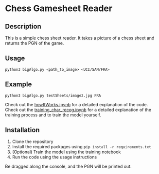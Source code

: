 # Chess Gamesheet Reader

## Description

This is a simple chess sheet reader. It takes a picture of a chess sheet and returns the PGN of the game.

## Usage

`python3 bigAlgo.py <path_to_image> <UCI/SAN/FRA>`

## Example

`python3 bigAlgo.py testSheets/image2.jpg FRA`

Check out the [howItWorks.ipynb](howItWorks.ipynb) for a detailed explanation of the code.
Check out the [training_char_recog.ipynb](training_char_recog.ipynb) for a detailed explanation of the training process and to train the model yourself.

## Installation

1. Clone the repository
2. Install the required packages using `pip install -r requirements.txt`
3. (Optional) Train the model using the training notebook
4. Run the code using the usage instructions

Be dragged along the console, and the PGN will be printed out.
